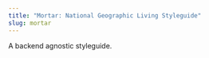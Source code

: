 ```yaml
---
title: "Mortar: National Geographic Living Styleguide"
slug: mortar
---
```


A backend agnostic styleguide.
